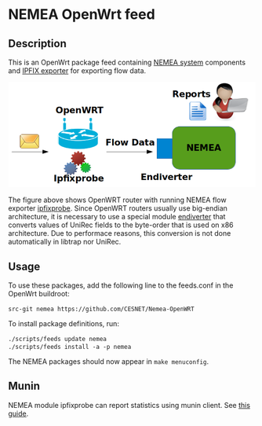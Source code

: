 # NEMEA OpenWrt feed

## Description

This is an OpenWrt package feed containing [NEMEA system](https://github.com/CESNET/Nemea) components and [IPFIX exporter](https://github.com/CESNET/ipfixprobe) for exporting flow data.

![Infrastructure with NEMEA and OpenWRT router](doc/openwrt-scheme.png)

The figure above shows OpenWRT router with running NEMEA flow exporter [ipfixprobe](https://github.com/CESNET/ipfixprobe/tree/master).
Since OpenWRT routers usually use big-endian architecture, it is necessary to use a special module [endiverter](https://github.com/CESNET/Nemea-Modules/tree/master/endiverter) that converts values of UniRec fields to the byte-order that is used on x86 architecture.
Due to performace reasons, this conversion is not done automatically in libtrap nor UniRec.

## Usage

To use these packages, add the following line to the feeds.conf
in the OpenWrt buildroot:

```
src-git nemea https://github.com/CESNET/Nemea-OpenWRT
```

To install package definitions, run:

```
./scripts/feeds update nemea
./scripts/feeds install -a -p nemea
```

The NEMEA packages should now appear in `make menuconfig`.

## Munin

NEMEA module ipfixprobe can report statistics using munin client. See [this guide](https://github.com/CESNET/Nemea-OpenWRT/tree/master/net/nemea-modules/munin/README.md).
